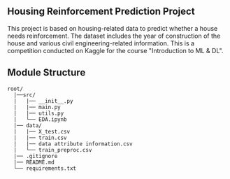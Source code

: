 ## Housing Reinforcement Prediction Project

This project is based on housing-related data to predict whether a house needs reinforcement. The dataset includes the year of construction of the house and various civil engineering-related information. This is a competition conducted on Kaggle for the course "Introduction to ML & DL".

## Module Structure

```plaintext
root/
  |──src/
  |   |── __init__.py
  |   |── main.py
  |   |── utils.py
  |   └── EDA.ipynb  
  |── data/
  |   |── X_test.csv
  |   |── train.csv
  |   |── data attribute information.csv
  |   └── train_preproc.csv
  |── .gitignore
  |── README.md
  └── requirements.txt
```
